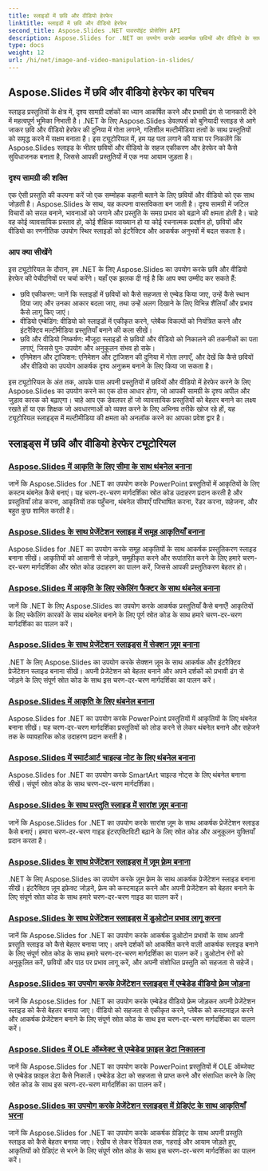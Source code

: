 ```yaml
---
title: स्लाइडों में छवि और वीडियो हेरफेर
linktitle: स्लाइडों में छवि और वीडियो हेरफेर
second_title: Aspose.Slides .NET पावरपॉइंट प्रोसेसिंग API
description: Aspose.Slides for .NET का उपयोग करके आकर्षक छवियों और वीडियो के साथ अपनी स्लाइड प्रस्तुतियों को बेहतर बनाएँ। दृश्यात्मक रूप से आकर्षक सामग्री के लिए स्लाइड के भीतर छवियों और वीडियो को कैसे हेरफेर करें, यह चरण दर चरण सीखें।
type: docs
weight: 12
url: /hi/net/image-and-video-manipulation-in-slides/
---
```


## Aspose.Slides में छवि और वीडियो हेरफेर का परिचय

स्लाइड प्रस्तुतियों के क्षेत्र में, दृश्य सामग्री दर्शकों का ध्यान आकर्षित करने और प्रभावी ढंग से जानकारी देने में महत्वपूर्ण भूमिका निभाती है। .NET के लिए Aspose.Slides डेवलपर्स को बुनियादी स्लाइड से आगे जाकर छवि और वीडियो हेरफेर की दुनिया में गोता लगाने, गतिशील मल्टीमीडिया तत्वों के साथ प्रस्तुतियों को समृद्ध करने में सक्षम बनाता है। इस ट्यूटोरियल में, हम यह पता लगाने की यात्रा पर निकलेंगे कि Aspose.Slides स्लाइड के भीतर छवियों और वीडियो के सहज एकीकरण और हेरफेर को कैसे सुविधाजनक बनाता है, जिससे आपकी प्रस्तुतियों में एक नया आयाम जुड़ता है।

### दृश्य सामग्री की शक्ति

एक ऐसी प्रस्तुति की कल्पना करें जो एक सम्मोहक कहानी बताने के लिए छवियों और वीडियो को एक साथ जोड़ती है। Aspose.Slides के साथ, यह कल्पना वास्तविकता बन जाती है। दृश्य सामग्री में जटिल विचारों को सरल बनाने, भावनाओं को जगाने और प्रस्तुति के समग्र प्रभाव को बढ़ाने की क्षमता होती है। चाहे वह कोई व्यावसायिक प्रस्ताव हो, कोई शैक्षिक व्याख्यान हो या कोई रचनात्मक प्रदर्शन हो, छवियों और वीडियो का रणनीतिक उपयोग स्थिर स्लाइडों को इंटरैक्टिव और आकर्षक अनुभवों में बदल सकता है।

### आप क्या सीखेंगे

इस ट्यूटोरियल के दौरान, हम .NET के लिए Aspose.Slides का उपयोग करके छवि और वीडियो हेरफेर की पेचीदगियों पर चर्चा करेंगे। यहाँ एक झलक दी गई है कि आप क्या उम्मीद कर सकते हैं:

- छवि एकीकरण: जानें कि स्लाइडों में छवियों को कैसे सहजता से एम्बेड किया जाए, उन्हें कैसे स्थान दिया जाए और उनका आकार बदला जाए, तथा उन्हें अलग दिखाने के लिए विभिन्न शैलियाँ और प्रभाव कैसे लागू किए जाएं।
- वीडियो एम्बेडिंग: वीडियो को स्लाइडों में एकीकृत करने, प्लेबैक विकल्पों को नियंत्रित करने और इंटरैक्टिव मल्टीमीडिया प्रस्तुतियाँ बनाने की कला सीखें।
- छवि और वीडियो निष्कर्षण: मौजूदा स्लाइडों से छवियों और वीडियो को निकालने की तकनीकों का पता लगाएं, जिससे पुनः उपयोग और अनुकूलन संभव हो सके।
- एनिमेशन और ट्रांजिशन: एनिमेशन और ट्रांजिशन की दुनिया में गोता लगाएँ, और देखें कि कैसे छवियों और वीडियो का उपयोग आकर्षक दृश्य अनुक्रम बनाने के लिए किया जा सकता है।

इस ट्यूटोरियल के अंत तक, आपके पास अपनी प्रस्तुतियों में छवियों और वीडियो में हेरफेर करने के लिए Aspose.Slides का उपयोग करने का एक ठोस आधार होगा, जो आपकी सामग्री के दृश्य अपील और जुड़ाव कारक को बढ़ाएगा। चाहे आप एक डेवलपर हों जो व्यावसायिक प्रस्तुतियों को बेहतर बनाने का लक्ष्य रखते हों या एक शिक्षक जो अवधारणाओं को व्यक्त करने के लिए अभिनव तरीके खोज रहे हों, यह ट्यूटोरियल स्लाइड्स में मल्टीमीडिया की क्षमता को अनलॉक करने का आपका प्रवेश द्वार है।


## स्लाइड्स में छवि और वीडियो हेरफेर ट्यूटोरियल
### [Aspose.Slides में आकृति के लिए सीमा के साथ थंबनेल बनाना](./creating-thumbnail-bounds-shape/)
जानें कि Aspose.Slides for .NET का उपयोग करके PowerPoint प्रस्तुतियों में आकृतियों के लिए कस्टम थंबनेल कैसे बनाएं। यह चरण-दर-चरण मार्गदर्शिका स्रोत कोड उदाहरण प्रदान करती है और प्रस्तुतियाँ लोड करना, आकृतियों तक पहुँचना, थंबनेल सीमाएँ परिभाषित करना, रेंडर करना, सहेजना, और बहुत कुछ शामिल करती है।
### [Aspose.Slides के साथ प्रेजेंटेशन स्लाइड में समूह आकृतियाँ बनाना](./creating-group-shapes/)
Aspose.Slides for .NET का उपयोग करके समूह आकृतियों के साथ आकर्षक प्रस्तुतिकरण स्लाइड बनाना सीखें। आकृतियों को आसानी से जोड़ने, समूहीकृत करने और रूपांतरित करने के लिए हमारे चरण-दर-चरण मार्गदर्शिका और स्रोत कोड उदाहरण का पालन करें, जिससे आपकी प्रस्तुतिकरण बेहतर हो।
### [Aspose.Slides में आकृति के लिए स्केलिंग फैक्टर के साथ थंबनेल बनाना](./creating-thumbnail-scaling-factor-shape/)
जानें कि .NET के लिए Aspose.Slides का उपयोग करके आकर्षक प्रस्तुतियाँ कैसे बनाएँ! आकृतियों के लिए स्केलिंग कारकों के साथ थंबनेल बनाने के लिए पूर्ण स्रोत कोड के साथ हमारे चरण-दर-चरण मार्गदर्शिका का पालन करें।
### [Aspose.Slides के साथ प्रेजेंटेशन स्लाइड्स में सेक्शन ज़ूम बनाना](./creating-section-zoom/)
.NET के लिए Aspose.Slides का उपयोग करके सेक्शन ज़ूम के साथ आकर्षक और इंटरैक्टिव प्रेजेंटेशन स्लाइड बनाना सीखें। अपनी प्रेजेंटेशन को बेहतर बनाने और अपने दर्शकों को प्रभावी ढंग से जोड़ने के लिए संपूर्ण स्रोत कोड के साथ इस चरण-दर-चरण मार्गदर्शिका का पालन करें।
### [Aspose.Slides में आकृति के लिए थंबनेल बनाना](./creating-thumbnail-shape/)
Aspose.Slides for .NET का उपयोग करके PowerPoint प्रस्तुतियों में आकृतियों के लिए थंबनेल बनाना सीखें। यह चरण-दर-चरण मार्गदर्शिका प्रस्तुतियों को लोड करने से लेकर थंबनेल बनाने और सहेजने तक के व्यावहारिक कोड उदाहरण प्रदान करती है।
### [Aspose.Slides में स्मार्टआर्ट चाइल्ड नोट के लिए थंबनेल बनाना](./creating-thumbnail-smartart-child-note/)
Aspose.Slides for .NET का उपयोग करके SmartArt चाइल्ड नोट्स के लिए थंबनेल बनाना सीखें। संपूर्ण स्रोत कोड के साथ चरण-दर-चरण मार्गदर्शिका।
### [Aspose.Slides के साथ प्रस्तुति स्लाइड में सारांश ज़ूम बनाना](./creating-summary-zoom/)
जानें कि Aspose.Slides for .NET का उपयोग करके सारांश ज़ूम के साथ आकर्षक प्रेजेंटेशन स्लाइड कैसे बनाएं। हमारा चरण-दर-चरण गाइड इंटरएक्टिविटी बढ़ाने के लिए स्रोत कोड और अनुकूलन युक्तियाँ प्रदान करता है।
### [Aspose.Slides के साथ प्रेजेंटेशन स्लाइड्स में ज़ूम फ़्रेम बनाना](./creating-zoom-frame/)
.NET के लिए Aspose.Slides का उपयोग करके ज़ूम फ़्रेम के साथ आकर्षक प्रेजेंटेशन स्लाइड बनाना सीखें। इंटरैक्टिव ज़ूम इफ़ेक्ट जोड़ने, फ़्रेम को कस्टमाइज़ करने और अपनी प्रेजेंटेशन को बेहतर बनाने के लिए संपूर्ण स्रोत कोड के साथ हमारे चरण-दर-चरण गाइड का पालन करें।
### [Aspose.Slides के साथ प्रेजेंटेशन स्लाइड्स में डुओटोन प्रभाव लागू करना](./applying-duotone-effects/)
जानें कि Aspose.Slides for .NET का उपयोग करके आकर्षक डुओटोन प्रभावों के साथ अपनी प्रस्तुति स्लाइड को कैसे बेहतर बनाया जाए। अपने दर्शकों को आकर्षित करने वाली आकर्षक स्लाइड बनाने के लिए संपूर्ण स्रोत कोड के साथ हमारे चरण-दर-चरण मार्गदर्शिका का पालन करें। डुओटोन रंगों को अनुकूलित करें, छवियों और पाठ पर प्रभाव लागू करें, और अपनी संशोधित प्रस्तुति को सहजता से सहेजें।
### [Aspose.Slides का उपयोग करके प्रेजेंटेशन स्लाइड्स में एम्बेडेड वीडियो फ़्रेम जोड़ना](./adding-embedded-video-frame/)
जानें कि Aspose.Slides for .NET का उपयोग करके एम्बेडेड वीडियो फ़्रेम जोड़कर अपनी प्रेजेंटेशन स्लाइड को कैसे बेहतर बनाया जाए। वीडियो को सहजता से एकीकृत करने, प्लेबैक को कस्टमाइज़ करने और आकर्षक प्रेजेंटेशन बनाने के लिए संपूर्ण स्रोत कोड के साथ इस चरण-दर-चरण मार्गदर्शिका का पालन करें।
### [Aspose.Slides में OLE ऑब्जेक्ट से एम्बेडेड फ़ाइल डेटा निकालना](./extracting-embedded-file-data-ole-object/)
जानें कि Aspose.Slides for .NET का उपयोग करके PowerPoint प्रस्तुतियों में OLE ऑब्जेक्ट से एम्बेडेड फ़ाइल डेटा कैसे निकालें। एम्बेडेड डेटा को सहजता से प्राप्त करने और संसाधित करने के लिए स्रोत कोड के साथ इस चरण-दर-चरण मार्गदर्शिका का पालन करें।
### [Aspose.Slides का उपयोग करके प्रेजेंटेशन स्लाइड्स में ग्रेडिएंट के साथ आकृतियाँ भरना](./filling-shapes-gradient/)
जानें कि Aspose.Slides for .NET का उपयोग करके आकर्षक ग्रेडिएंट के साथ अपनी प्रस्तुति स्लाइड को कैसे बेहतर बनाया जाए। रेखीय से लेकर रेडियल तक, गहराई और आयाम जोड़ते हुए, आकृतियों को ग्रेडिएंट से भरने के लिए संपूर्ण स्रोत कोड के साथ इस चरण-दर-चरण मार्गदर्शिका का पालन करें।